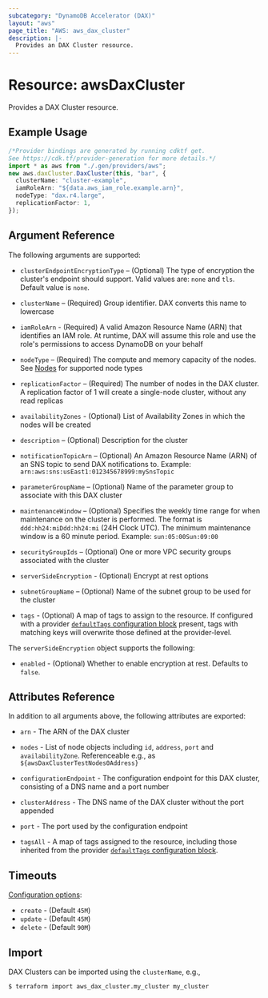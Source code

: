 ```yaml
---
subcategory: "DynamoDB Accelerator (DAX)"
layout: "aws"
page_title: "AWS: aws_dax_cluster"
description: |-
  Provides an DAX Cluster resource.
---
```


# Resource: awsDaxCluster

Provides a DAX Cluster resource.

## Example Usage

```typescript
/*Provider bindings are generated by running cdktf get.
See https://cdk.tf/provider-generation for more details.*/
import * as aws from "./.gen/providers/aws";
new aws.daxCluster.DaxCluster(this, "bar", {
  clusterName: "cluster-example",
  iamRoleArn: "${data.aws_iam_role.example.arn}",
  nodeType: "dax.r4.large",
  replicationFactor: 1,
});

```

## Argument Reference

The following arguments are supported:

*   `clusterEndpointEncryptionType` – (Optional) The type of encryption the
    cluster's endpoint should support. Valid values are: `none` and `tls`.
    Default value is `none`.

*   `clusterName` – (Required) Group identifier. DAX converts this name to
    lowercase

*   `iamRoleArn` - (Required) A valid Amazon Resource Name (ARN) that identifies
    an IAM role. At runtime, DAX will assume this role and use the role's
    permissions to access DynamoDB on your behalf

*   `nodeType` – (Required) The compute and memory capacity of the nodes. See
    [Nodes][1] for supported node types

*   `replicationFactor` – (Required) The number of nodes in the DAX cluster. A
    replication factor of 1 will create a single-node cluster, without any read
    replicas

*   `availabilityZones` - (Optional) List of Availability Zones in which the
    nodes will be created

*   `description` – (Optional) Description for the cluster

*   `notificationTopicArn` – (Optional) An Amazon Resource Name (ARN) of an
    SNS topic to send DAX notifications to. Example:
    `arn:aws:sns:usEast1:012345678999:mySnsTopic`

*   `parameterGroupName` – (Optional) Name of the parameter group to associate
    with this DAX cluster

*   `maintenanceWindow` – (Optional) Specifies the weekly time range for when
    maintenance on the cluster is performed. The format is `ddd:hh24:miDdd:hh24:mi`
    (24H Clock UTC). The minimum maintenance window is a 60 minute period. Example:
    `sun:05:00Sun:09:00`

*   `securityGroupIds` – (Optional) One or more VPC security groups associated
    with the cluster

*   `serverSideEncryption` - (Optional) Encrypt at rest options

*   `subnetGroupName` – (Optional) Name of the subnet group to be used for the
    cluster

*   `tags` - (Optional) A map of tags to assign to the resource. If configured with a provider [`defaultTags` configuration block](https://registry.terraform.io/providers/hashicorp/aws/latest/docs#default_tags-configuration-block) present, tags with matching keys will overwrite those defined at the provider-level.

The `serverSideEncryption` object supports the following:

* `enabled` - (Optional) Whether to enable encryption at rest. Defaults to `false`.

## Attributes Reference

In addition to all arguments above, the following attributes are exported:

*   `arn` - The ARN of the DAX cluster

*   `nodes` - List of node objects including `id`, `address`, `port` and
    `availabilityZone`. Referenceable e.g., as
    `${awsDaxClusterTestNodes0Address}`

*   `configurationEndpoint` - The configuration endpoint for this DAX cluster,
    consisting of a DNS name and a port number

*   `clusterAddress` - The DNS name of the DAX cluster without the port appended

*   `port` - The port used by the configuration endpoint

*   `tagsAll` - A map of tags assigned to the resource, including those inherited from the provider [`defaultTags` configuration block](https://registry.terraform.io/providers/hashicorp/aws/latest/docs#default_tags-configuration-block).

## Timeouts

[Configuration options](https://developer.hashicorp.com/terraform/language/resources/syntax#operation-timeouts):

* `create` - (Default `45M`)
* `update` - (Default `45M`)
* `delete` - (Default `90M`)

## Import

DAX Clusters can be imported using the `clusterName`, e.g.,

```console
$ terraform import aws_dax_cluster.my_cluster my_cluster
```

[1]: http://docs.aws.amazon.com/amazondynamodb/latest/developerguide/DAX.concepts.cluster.html#DAX.concepts.nodes
